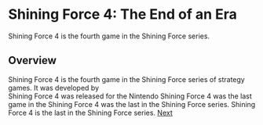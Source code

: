 # Shining Force 4: The End of an Era

Shining Force 4 is the fourth game in the Shining Force series.  
  

## Overview

Shining Force 4 is the fourth game in the Shining Force series of strategy games. It was developed by                                                                                                                                                                                                                                                                                        
    Shining Force 4 was released for the Nintendo                                              Shining Force 4 was the last game in the                                    Shining Force 4 was the last in the              Shining Force series.        Shining Force 4 is the last in the              Shining Force series.
[Next](142.md)